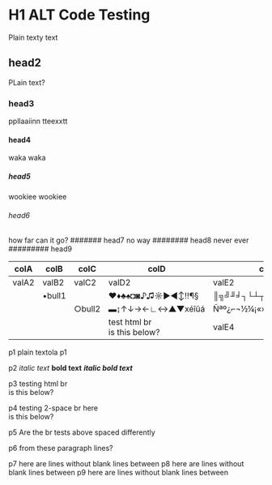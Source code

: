 # H1 ALT Code Testing
Plain texty text
## head2
PLain text?
### head3
ppllaaiinn tteexxtt
#### head4
waka waka
##### head5
wookiee wookiee
###### head6
how far can it go?
####### head7
no way
######## head8
never ever
######### head9

| colA  | colB   | colC   | colD            | colE                |
|-------|--------|--------|-----------------|---------------------|
| valA2 | valB2  | valC2  | valD2           | valE2               |
|       | •bull1 |        | ♥♦♣♠◘◙♪♫☼►◄↕‼¶§ | ║╗╝╜╛┐└┴┬├─┼╞╟╚╔╩╦╠ |
|       |        | ○bull2 | ▬↨↑↓→←∟↔▲▼xéîûá | Ñªº¿⌐¬½¼¡«»│┤╡╢╖╕╣  |
|       |        |        | test html br <br> is this below?| valE4 |

p1 plain textola p1

p2 *italic text*    **bold text**       ***italic bold text***

p3 testing html br <br> is this below?

p4 testing 2-space br here  
is this below?

p5 Are the br tests above spaced differently

p6 from these paragraph lines?

p7 here are lines without blank lines between 
p8 here are lines without blank lines between 
p9 here are lines without blank lines between 
